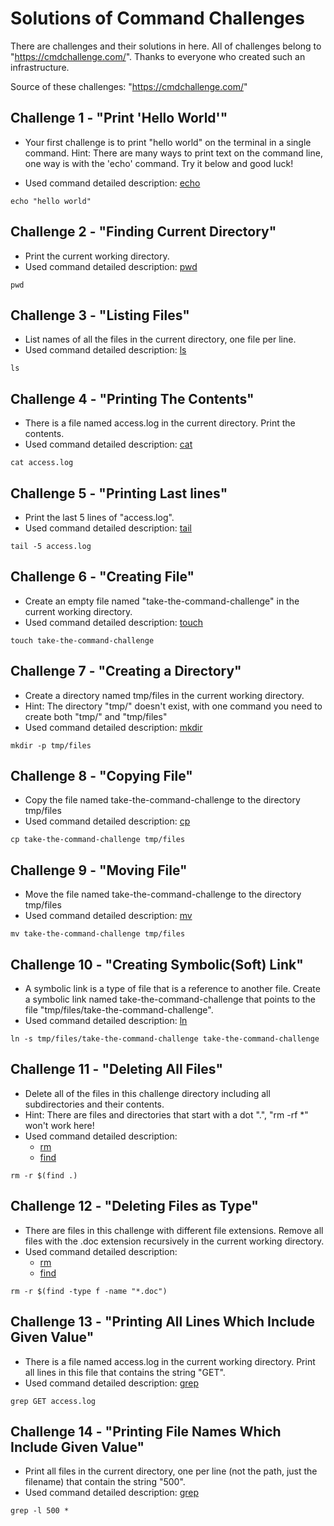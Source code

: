 # Solutions of Command Challenges 
There are challenges and their solutions in here. All of challenges belong to "https://cmdchallenge.com/". Thanks to everyone who created such an infrastructure.

Source of these challenges: "https://cmdchallenge.com/"

## Challenge 1 - "Print 'Hello World'"
* Your first challenge is to print "hello world" on the terminal in a single command.
Hint: There are many ways to print text on the command line, one way is with the 'echo' command. Try it below and good luck!

* Used command detailed description: [echo](https://man7.org/linux/man-pages/man1/echo.1.html)  

```
echo "hello world"

```
## Challenge 2 - "Finding Current Directory"
* Print the current working directory.
* Used command detailed description: [pwd](https://man7.org/linux/man-pages/man1/pwd.1.html)

```
pwd

```
## Challenge 3 - "Listing Files"
* List names of all the files in the current directory, one file per line.
* Used command detailed description: [ls](https://man7.org/linux/man-pages/man1/ls.1.html)

```
ls

```

## Challenge 4 - "Printing The Contents"
* There is a file named access.log in the current directory. Print the contents.
* Used command detailed description: [cat](https://man7.org/linux/man-pages/man1/cat.1.html)

```
cat access.log

```

## Challenge 5 - "Printing Last lines"
* Print the last 5 lines of "access.log".
* Used command detailed description: [tail](https://man7.org/linux/man-pages/man1/tail.1.html)

```
tail -5 access.log

```

## Challenge 6 - "Creating File"
* Create an empty file named "take-the-command-challenge" in the current working directory.
* Used command detailed description: [touch](https://man7.org/linux/man-pages/man1/touch.1.html)

```
touch take-the-command-challenge

```

## Challenge 7 - "Creating a Directory"
* Create a directory named tmp/files in the current working directory.
* Hint: The directory "tmp/" doesn't exist, with one command you need to create both "tmp/" and "tmp/files"
* Used command detailed description: [mkdir](https://man7.org/linux/man-pages/man1/mkdir.1.html)

```
mkdir -p tmp/files

```

## Challenge 8 - "Copying File"
* Copy the file named take-the-command-challenge to the directory tmp/files
* Used command detailed description: [cp](https://man7.org/linux/man-pages/man1/cp.1.html)

```
cp take-the-command-challenge tmp/files 

```

## Challenge 9 - "Moving File"
* Move the file named take-the-command-challenge to the directory tmp/files
* Used command detailed description: [mv](https://man7.org/linux/man-pages/man1/mv.1.html)

```
mv take-the-command-challenge tmp/files 

```

## Challenge 10 - "Creating Symbolic(Soft) Link"
* A symbolic link is a type of file that is a reference to another file. Create a symbolic link named take-the-command-challenge that points to the file "tmp/files/take-the-command-challenge".
* Used command detailed description: [ln](https://man7.org/linux/man-pages/man1/ln.1.html)

```
ln -s tmp/files/take-the-command-challenge take-the-command-challenge 

```

## Challenge 11 - "Deleting All Files"
* Delete all of the files in this challenge directory including all subdirectories and their contents.
* Hint: There are files and directories that start with a dot ".", "rm -rf *" won't work here!
* Used command detailed description: 
    * [rm](https://man7.org/linux/man-pages/man1/rm.1.html)
    * [find](https://man7.org/linux/man-pages/man1/find.1.html)

```
rm -r $(find .)

```

## Challenge 12 - "Deleting Files as Type"
* There are files in this challenge with different file extensions. Remove all files with the .doc extension recursively in the current working directory.
* Used command detailed description: 
    * [rm](https://man7.org/linux/man-pages/man1/rm.1.html)
    * [find](https://man7.org/linux/man-pages/man1/find.1.html)

```
rm -r $(find -type f -name "*.doc")

```

## Challenge 13 - "Printing All Lines Which Include Given Value"
* There is a file named access.log in the current working directory. Print all lines in this file that contains the string "GET".
* Used command detailed description: [grep](https://man7.org/linux/man-pages/man1/grep.1.html)

```
grep GET access.log

```

## Challenge 14 - "Printing File Names Which Include Given Value"
* Print all files in the current directory, one per line (not the path, just the filename) that contain the string "500".
* Used command detailed description: [grep](https://man7.org/linux/man-pages/man1/grep.1.html)

```
grep -l 500 *

```


